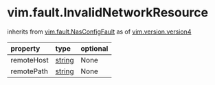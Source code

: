 vim.fault.InvalidNetworkResource
================================
inherits from [vim.fault.NasConfigFault](docs/vim.fault.NasConfigFault.md)
as of [vim.version.version4](docs/vim.version.md)

| property | type | optional |
|:---------|:-----|:---------|
| remoteHost | [string](string.md "string") | None |
| remotePath | [string](string.md "string") | None |
